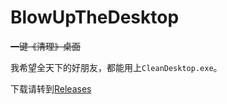 # BlowUpTheDesktop
~~一键《清理》桌面~~

我希望全天下的好朋友，都能用上`CleanDesktop.exe`。

下载请转到[Releases](https://github.com/SZ2528/BlowUpTheDesktop/releases/latest)
